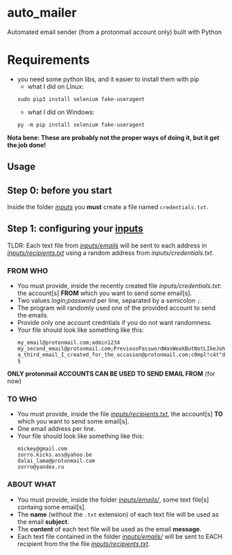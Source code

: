# auto_mailer

Automated email sender (from a protonmail account only) built with Python

# Requirements

- you need some python libs, and it easier to install them with pip
    - what I did on LInux:
    ```commandline
    sudo pip3 install selenium fake-useragent
    ```
    - what I did on Windows:
    ```commandline
    py -m pip install selenium fake-useragent
    ```

**Nota bene: These are probably not the proper ways of doing it, but it get the job done!**


## Usage
## Step 0: before you start
Inside the folder _[inputs](inputs)_ you **must** create a file named `credentials.txt`.

## Step 1: configuring your [inputs](inputs)
TLDR: Each text file from _[inputs/emails](inputs/emails)_ will be sent to each address in _[inputs/recipients.txt](inputs/recipients.txt)_ using a random address from _inputs/credentials.txt_.  

### FROM WHO
- You must provide, inside the recently created file _inputs/credentials.txt_: the account[s] **FROM** which you want to send some email[s].  
- Two values _login;password_ per line, separated by a semicolon `;`.  
- The program will randomly used one of the provided account to send the emails.  
- Provide only one account credntials if you do not want randomness.  
- Your file should look like something like this:
    ```text
    my_email@protonmail.com;admin1234
    my_second_email@protonmail.com;PreviousPasswordWasWeakButNotLIkeJohn
    a_third_email_I_created_for_the_occasion@protonmail.com;c0mpl!c4t"dPasswordWith$tr4ngeCharacters!§
    ```

**ONLY protonmail ACCOUNTS CAN BE USED TO SEND EMAIL FROM** (for now)



### TO WHO
- You must provide, inside the file _[inputs/recipients.txt](inputs/recipients.txt)_, the account[s] **TO** which you want to send some email[s]. 
- One email address per line.  
- Your file should look like something like this:  
    ```text
    mickey@gmail.com
    zorro.kicks.ass@yahoo.be
    dalai_lama@protonmail.com
    zorro@yandex.ru
    ```

### ABOUT WHAT
- You must provide, inside the folder _[inputs/emails/](inputs/emails)_, some text file[s] containg some email[s].  
- The **name** (without the `.txt` extension) of each text file will be used as the email **subject**.  
- The **content** of each text file will be used as the email **message**.  
- Each text file contained in the folder _[inputs/emails/](inputs/emails)_ will be sent to EACH recipient from the the file _[inputs/recipients.txt](inputs/recipients.txt)_. 
